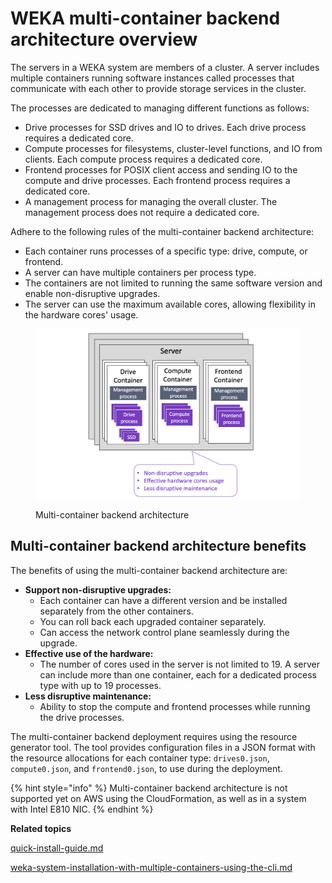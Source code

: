 # WEKA multi-container backend architecture overview

The servers in a WEKA system are members of a cluster. A server includes multiple containers running software instances called processes that communicate with each other to provide storage services in the cluster.

The processes are dedicated to managing different functions as follows:

* Drive processes for SSD drives and IO to drives. Each drive process requires a dedicated core.
* Compute processes for filesystems, cluster-level functions, and IO from clients. Each compute process requires a dedicated core.
* Frontend processes for POSIX client access and sending IO to the compute and drive processes. Each frontend process requires a dedicated core.
* A management process for managing the overall cluster. The management process does not require a dedicated core.

Adhere to the following rules of the multi-container backend architecture:

* Each container runs processes of a specific type: drive, compute, or frontend.
* A server can have multiple containers per process type.
* The containers are not limited to running the same software version and enable non-disruptive upgrades.
* The server can use the maximum available cores, allowing flexibility in the hardware cores' usage.&#x20;

<figure><img src="../.gitbook/assets/MCB_arch.png" alt=""><figcaption><p>Multi-container backend architecture</p></figcaption></figure>

## Multi-container backend architecture benefits

The benefits of using the multi-container backend architecture are:

* **Support non-disruptive upgrades:**
  * Each container can have a different version and be installed separately from the other containers.
  * You can roll back each upgraded container separately.
  * Can access the network control plane seamlessly during the upgrade.
* **Effective use of the hardware:**
  * The number of cores used in the server is not limited to 19. A server can include more than one container, each for a dedicated process type with up to 19 processes.
* **Less disruptive maintenance:**
  * Ability to stop the compute and frontend processes while running the drive processes.

The multi-container backend deployment requires using the resource generator tool. The tool provides configuration files in a JSON format with the resource allocations for each container type: `drives0.json`, `compute0.json`, and `frontend0.json`, to use during the deployment.

{% hint style="info" %}
Multi-container backend architecture is not supported yet on AWS using the CloudFormation, as well as in a system with Intel E810 NIC.
{% endhint %}



**Related topics**

[quick-install-guide.md](../getting-started-with-weka/quick-install-guide.md "mention")

[weka-system-installation-with-multiple-containers-using-the-cli.md](../install/bare-metal/weka-system-installation-with-multiple-containers-using-the-cli.md "mention")
